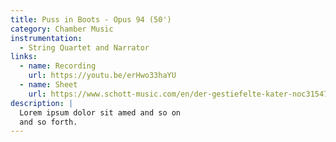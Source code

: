 ```yaml
---
title: Puss in Boots - Opus 94 (50')
category: Chamber Music
instrumentation:
  - String Quartet and Narrator
links:
  - name: Recording
    url: https://youtu.be/erHwo33haYU
  - name: Sheet
    url: https://www.schott-music.com/en/der-gestiefelte-kater-noc315471.html
description: |
  Lorem ipsum dolor sit amed and so on
  and so forth.
---
```

